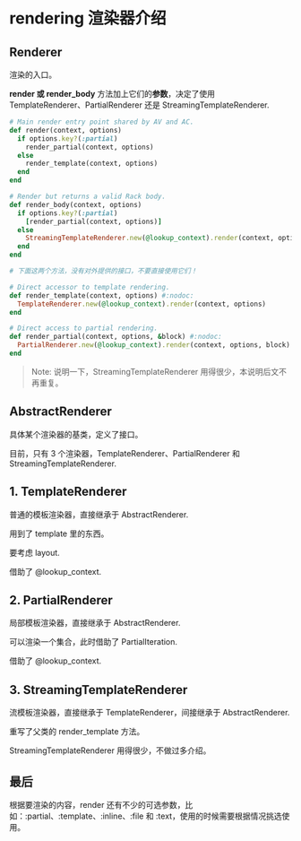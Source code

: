 # rendering 渲染器介绍

## Renderer

渲染的入口。

**render 或 render_body** 方法加上它们的**参数**，决定了使用 TemplateRenderer、PartialRenderer 还是 StreamingTemplateRenderer.

```ruby
# Main render entry point shared by AV and AC.
def render(context, options)
  if options.key?(:partial)
    render_partial(context, options)
  else
    render_template(context, options)
  end
end

# Render but returns a valid Rack body.
def render_body(context, options)
  if options.key?(:partial)
    [render_partial(context, options)]
  else
    StreamingTemplateRenderer.new(@lookup_context).render(context, options)
  end
end

# 下面这两个方法，没有对外提供的接口，不要直接使用它们！

# Direct accessor to template rendering.
def render_template(context, options) #:nodoc:
  TemplateRenderer.new(@lookup_context).render(context, options)
end

# Direct access to partial rendering.
def render_partial(context, options, &block) #:nodoc:
  PartialRenderer.new(@lookup_context).render(context, options, block)
end
```

> Note: 说明一下，StreamingTemplateRenderer 用得很少，本说明后文不再重复。

## AbstractRenderer

具体某个渲染器的基类，定义了接口。

目前，只有 3 个渲染器，TemplateRenderer、PartialRenderer 和 StreamingTemplateRenderer.

## 1. TemplateRenderer

普通的模板渲染器，直接继承于 AbstractRenderer.

用到了 template 里的东西。

要考虑 layout.

借助了 @lookup_context.

## 2. PartialRenderer

局部模板渲染器，直接继承于 AbstractRenderer.

可以渲染一个集合，此时借助了 PartialIteration.

借助了 @lookup_context.

## 3. StreamingTemplateRenderer

流模板渲染器，直接继承于 TemplateRenderer，间接继承于 AbstractRenderer.

重写了父类的 render_template 方法。

StreamingTemplateRenderer 用得很少，不做过多介绍。

## 最后

根据要渲染的内容，render 还有不少的可选参数，比如：:partial、:template、:inline、:file 和 :text，使用的时候需要根据情况挑选使用。
